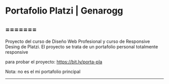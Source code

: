 # Portafolio Platzi | Genarogg
=======
------

Proyecto del curso de Diseño Web Profesional y curso de Responsive Desing de Platzi. El proyecto se trata de un portafolio personal totalmente responsive

para probar el proyecto: https://bit.ly/porta-pla

Nota: no es el mi portafolio principal

------
